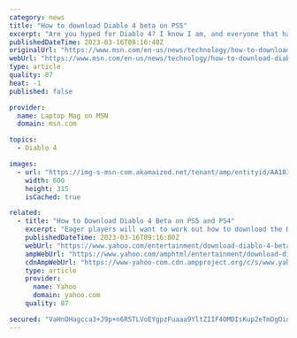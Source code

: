 ```yaml
---
category: news
title: "How to download Diablo 4 beta on PS5"
excerpt: "Are you hyped for Diablo 4? I know I am, and everyone that has already pre-ordered it will be able to get their hands on it Friday, March 17.Even if you don't plan on pre-ordering it, you'll still be ..."
publishedDateTime: 2023-03-16T08:16:48Z
originalUrl: "https://www.msn.com/en-us/news/technology/how-to-download-diablo-4-beta-on-ps5/ar-AA18IGLK"
webUrl: "https://www.msn.com/en-us/news/technology/how-to-download-diablo-4-beta-on-ps5/ar-AA18IGLK"
type: article
quality: 87
heat: -1
published: false

provider:
  name: Laptop Mag on MSN
  domain: msn.com

topics:
  - Diablo 4

images:
  - url: "https://img-s-msn-com.akamaized.net/tenant/amp/entityid/AA18IGLH.img?h=315&w=600&m=6&q=60&o=t&l=f&f=jpg&x=353&y=179"
    width: 600
    height: 315
    isCached: true

related:
  - title: "How to Download Diablo 4 Beta on PS5 and PS4"
    excerpt: "Eager players will want to work out how to download the Diablo 4 beta on PS5 and PS4 ahead of the early access beta and open beta. Thankfully, it’s not too difficult, but it’s easy to get stuck."
    publishedDateTime: 2023-03-16T09:16:00Z
    webUrl: "https://www.yahoo.com/entertainment/download-diablo-4-beta-ps5-160559052.html"
    ampWebUrl: "https://www.yahoo.com/amphtml/entertainment/download-diablo-4-beta-ps5-160559052.html"
    cdnAmpWebUrl: "https://www-yahoo-com.cdn.ampproject.org/c/s/www.yahoo.com/amphtml/entertainment/download-diablo-4-beta-ps5-160559052.html"
    type: article
    provider:
      name: Yahoo
      domain: yahoo.com
    quality: 87

secured: "VaHnOHagcca3+J9p+n6R5TLVoEYgpzFuaaa9YltZIIF4OMDIsKup2eTmDgOidAPtyJTf8qUdqu6vVqUVUsTS9BOuoPtguyIeY/fyE2fwnomP2P8WKbT3yVCi2yYy4RJCiSgFEJ0Yv+UaVAnPEYWansENh+l2k6hcsqFcGTiXb6YIE6k3Uq9l6vN7kWRJvTNb1ABJN1eZ30jk5LY53PpvanoYcAbTJs6rgx1KbzrpQS20MS1/cFX0tiODlhQ/oWFLwLvcixTJP7dxwRpeyCgu/eIQiPfUZJx96SMCQjsDmtQUX9B2AWLAZ0vThJsncezrJczBtnnWyeaw7Vhk38rrzR4O81In0zJcRCvVSyBycwY=;NP9oLdqcawjhUgc2iL2wvw=="
---
```


